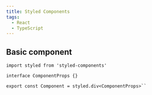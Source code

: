 ```yaml
---
title: Styled Components
tags:
  - React
  - TypeScript
---
```


## Basic component

```tsx
import styled from 'styled-components'

interface ComponentProps {}

export const Component = styled.div<ComponentProps>``
```

